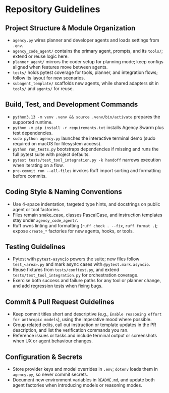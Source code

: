 # Repository Guidelines

## Project Structure & Module Organization
- `agency.py` wires planner and developer agents and loads settings from `.env`.
- `agency_code_agent/` contains the primary agent, prompts, and its `tools/`; extend or reuse logic here.
- `planner_agent/` mirrors the coder setup for planning mode; keep configs aligned when features move between agents.
- `tests/` holds pytest coverage for tools, planner, and integration flows; follow its layout for new scenarios.
- `subagent_template/` scaffolds new agents, while shared adapters sit in `tools/` and `agents/` for reuse.

## Build, Test, and Development Commands
- `python3.13 -m venv .venv && source .venv/bin/activate` prepares the supported runtime.
- `python -m pip install -r requirements.txt` installs Agency Swarm plus test dependencies.
- `sudo python agency.py` launches the interactive terminal demo (sudo required on macOS for filesystem access).
- `python run_tests.py` bootstraps dependencies if missing and runs the full pytest suite with project defaults.
- `pytest tests/test_tool_integration.py -k handoff` narrows execution when iterating on a flow.
- `pre-commit run --all-files` invokes Ruff import sorting and formatting before commits.

## Coding Style & Naming Conventions
- Use 4-space indentation, targeted type hints, and docstrings on public agent or tool factories.
- Files remain snake_case, classes PascalCase, and instruction templates stay under `agency_code_agent/`.
- Ruff owns linting and formatting (`ruff check . --fix`, `ruff format .`); expose `create_*` factories for new agents, hooks, or tools.

## Testing Guidelines
- Pytest with `pytest-asyncio` powers the suite; new files follow `test_<area>.py` and mark async cases with `@pytest.mark.asyncio`.
- Reuse fixtures from `tests/conftest.py`, and extend `tests/test_tool_integration.py` for orchestration coverage.
- Exercise both success and failure paths for any tool or planner change, and add regression tests when fixing bugs.

## Commit & Pull Request Guidelines
- Keep commit titles short and descriptive (e.g., `Enable reasoning effort for anthropic models`), using the imperative mood where possible.
- Group related edits, call out instruction or template updates in the PR description, and list the verification commands you ran.
- Reference issues or tasks and include terminal output or screenshots when UX or agent behaviour changes.

## Configuration & Secrets
- Store provider keys and model overrides in `.env`; `dotenv` loads them in `agency.py`, so never commit secrets.
- Document new environment variables in `README.md`, and update both agent factories when introducing models or reasoning modes.
